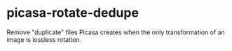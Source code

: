 picasa-rotate-dedupe
====================

Remove "duplicate" files Picasa creates when the only transformation of an image is lossless rotation.
